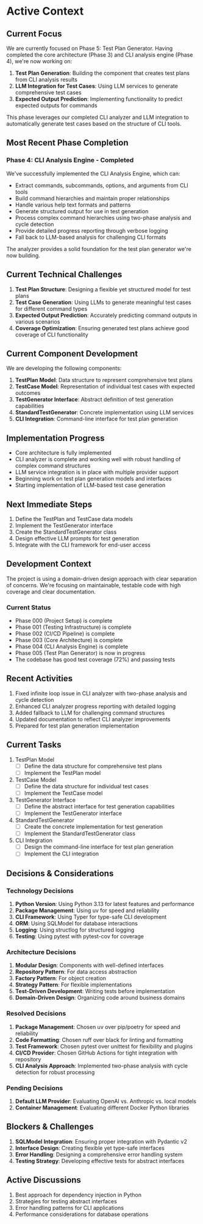 # Active Context

## Current Focus
We are currently focused on Phase 5: Test Plan Generator. Having completed the core architecture (Phase 3) and CLI analysis engine (Phase 4), we're now working on:

1. **Test Plan Generation**: Building the component that creates test plans from CLI analysis results
2. **LLM Integration for Test Cases**: Using LLM services to generate comprehensive test cases
3. **Expected Output Prediction**: Implementing functionality to predict expected outputs for commands

This phase leverages our completed CLI analyzer and LLM integration to automatically generate test cases based on the structure of CLI tools.

## Most Recent Phase Completion

### Phase 4: CLI Analysis Engine - Completed
We've successfully implemented the CLI Analysis Engine, which can:
- Extract commands, subcommands, options, and arguments from CLI tools
- Build command hierarchies and maintain proper relationships
- Handle various help text formats and patterns
- Generate structured output for use in test generation
- Process complex command hierarchies using two-phase analysis and cycle detection
- Provide detailed progress reporting through verbose logging
- Fall back to LLM-based analysis for challenging CLI formats

The analyzer provides a solid foundation for the test plan generator we're now building.

## Current Technical Challenges

1. **Test Plan Structure**: Designing a flexible yet structured model for test plans
2. **Test Case Generation**: Using LLMs to generate meaningful test cases for different command types
3. **Expected Output Prediction**: Accurately predicting command outputs in various scenarios
4. **Coverage Optimization**: Ensuring generated test plans achieve good coverage of CLI functionality

## Current Component Development

We are developing the following components:

1. **TestPlan Model**: Data structure to represent comprehensive test plans
2. **TestCase Model**: Representation of individual test cases with expected outcomes
3. **TestGenerator Interface**: Abstract definition of test generation capabilities
4. **StandardTestGenerator**: Concrete implementation using LLM services
5. **CLI Integration**: Command-line interface for test plan generation

## Implementation Progress

- Core architecture is fully implemented
- CLI analyzer is complete and working well with robust handling of complex command structures
- LLM service integration is in place with multiple provider support
- Beginning work on test plan generation models and interfaces
- Starting implementation of LLM-based test case generation

## Next Immediate Steps

1. Define the TestPlan and TestCase data models
2. Implement the TestGenerator interface
3. Create the StandardTestGenerator class
4. Design effective LLM prompts for test generation
5. Integrate with the CLI framework for end-user access

## Development Context

The project is using a domain-driven design approach with clear separation of concerns. We're focusing on maintainable, testable code with high coverage and clear documentation.

### Current Status

- Phase 000 (Project Setup) is complete
- Phase 001 (Testing Infrastructure) is complete
- Phase 002 (CI/CD Pipeline) is complete
- Phase 003 (Core Architecture) is complete
- Phase 004 (CLI Analysis Engine) is complete
- Phase 005 (Test Plan Generator) is now in progress
- The codebase has good test coverage (72%) and passing tests

## Recent Activities
1. Fixed infinite loop issue in CLI analyzer with two-phase analysis and cycle detection
2. Enhanced CLI analyzer progress reporting with detailed logging
3. Added fallback to LLM for challenging command structures
4. Updated documentation to reflect CLI analyzer improvements
5. Prepared for test plan generation implementation

## Current Tasks
1. TestPlan Model
   - [ ] Define the data structure for comprehensive test plans
   - [ ] Implement the TestPlan model

2. TestCase Model
   - [ ] Define the data structure for individual test cases
   - [ ] Implement the TestCase model

3. TestGenerator Interface
   - [ ] Define the abstract interface for test generation capabilities
   - [ ] Implement the TestGenerator interface

4. StandardTestGenerator
   - [ ] Create the concrete implementation for test generation
   - [ ] Implement the StandardTestGenerator class

5. CLI Integration
   - [ ] Design the command-line interface for test plan generation
   - [ ] Implement the CLI integration

## Decisions & Considerations

### Technology Decisions
1. **Python Version**: Using Python 3.13 for latest features and performance
2. **Package Management**: Using uv for speed and reliability
3. **CLI Framework**: Using Typer for type-safe CLI development
4. **ORM**: Using SQLModel for database interactions
5. **Logging**: Using structlog for structured logging
6. **Testing**: Using pytest with pytest-cov for coverage

### Architecture Decisions
1. **Modular Design**: Components with well-defined interfaces
2. **Repository Pattern**: For data access abstraction
3. **Factory Pattern**: For object creation
4. **Strategy Pattern**: For flexible implementations
5. **Test-Driven Development**: Writing tests before implementation
6. **Domain-Driven Design**: Organizing code around business domains

### Resolved Decisions
1. **Package Management**: Chosen uv over pip/poetry for speed and reliability
2. **Code Formatting**: Chosen ruff over black for linting and formatting
3. **Test Framework**: Chosen pytest over unittest for flexibility and plugins
4. **CI/CD Provider**: Chosen GitHub Actions for tight integration with repository
5. **CLI Analysis Approach**: Implemented two-phase analysis with cycle detection for robust processing

### Pending Decisions
1. **Default LLM Provider**: Evaluating OpenAI vs. Anthropic vs. local models
2. **Container Management**: Evaluating different Docker Python libraries

## Blockers & Challenges
1. **SQLModel Integration**: Ensuring proper integration with Pydantic v2
2. **Interface Design**: Creating flexible yet type-safe interfaces
3. **Error Handling**: Designing a comprehensive error handling system
4. **Testing Strategy**: Developing effective tests for abstract interfaces

## Active Discussions
1. Best approach for dependency injection in Python
2. Strategies for testing abstract interfaces
3. Error handling patterns for CLI applications
4. Performance considerations for database operations